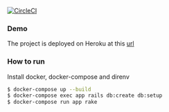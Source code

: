 [![CircleCI](https://circleci.com/gh/StupidCodeFactory/fakebook.svg?style=svg)](https://circleci.com/gh/StupidCodeFactory/fakebook)

### Demo

The project is deployed on Heroku at this [url](https://morning-escarpment-46963.herokuapp.com)

### How to run
Install docker, docker-compose and direnv

```bash
$ docker-compose up --build
$ docker-compose exec app rails db:create db:setup
$ docker-compose run app rake
```
